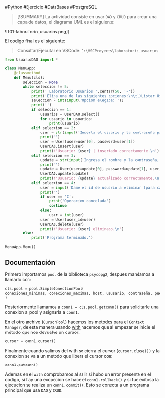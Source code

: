 #Python #Ejercicio #DataBases #PostgreSQL 


> [!SUMMARY] La actividad consiste en usar `DAO` y `CRUD` para crear una capa de datos, el diagrama UML es el siguiente:

![[01-laboratorio_usuarios.png]]

El codigo final es el siguiente:

>Consultar/Ejecutar en VSCode: `C:\VSCProyects\laboratorio_usuarios`

```python
from UsuarioDAO import *

class MenuApp:
    @classmethod
    def Menu(cls):
        seleccion = None
        while seleccion != 5:
            print(' Laboratorio Usuarios '.center(50, '-'))
            print('Elija una de las siguientes opciones:\n\t1)Listar Usuarios\n\t2)Agregar Usuario\n\t3)Actualizar Usuario\n\t4)Eliminar Usuario\n\t5)Salir')
            seleccion = int(input('Opcion elegida: '))
            print('')
            if seleccion == 1:
                usuarios = UserDAO.select()
                for usuario in usuarios:
                    print(usuario)
            elif seleccion == 2:
                user = str(input('Inserta el usuario y la contraseña para el nuevo registro: ')).replace(' ', '').split(',')
                print('')
                user = User(user=user[0], password=user[1])
                UserDAO.insert(user)
                print(f'Usuario: {user} | insertado correctamente.\n')
            elif seleccion == 3:
                update = str(input('Ingresa el nombre y la contraseña, seguido del id a actualizar: ')).replace(' ', '').split(',')
                print('')
                update = User(user=update[0], password=update[1], user_id=update[2])
                UserDAO.update(update)
                print(f'Usuario: {update} actualizado correctamente.\n')
            elif seleccion == 4:
                user = input('Dame el id de usuario a eliminar (para cancelar, ingresa \'C\'): ')
                print('')
                if user == 'C':
                    print('Operacion cancelada')
                    continue
                else:
                    user = int(user)
                user = User(user_id=user)
                UserDAO.delete(user)
                print(f'Usuario: {user} eliminado.\n')
        else:
            print('Programa terminado.')
            
MenuApp.Menu()
```

## Documentación

Primero importamos `pool` de la biblioteca `psycopg2`, despues mandamos a llamarlo con:

```python
cls.pool = pool.SimpleConectionPool(
conexiones_minimas, conexiones_maximas, host, ususario, contraseña, puerto, database
)
```

Posteriormente llamamos a `conn1 = cls.pool.getconn()` para solicitarle una conexion al pool y asignarla a `conn1`.

En el otro archivo (`CursorPool`) hacemos los metodos para el `Context Manager`, de esta manera usando [with](app://obsidian.md/Manejo%20de%20Contexto%20%60with%60) hacemos que al empezar se inicie el método que nos devuelve un cursor:

```python
cursor = conn1.cursor()
```

Finalmente cuando salimos del with se cierra el cursor (`cursor.close())` y la conexion se va a un metodo que libera el cursor con:

```python
conn1.putconn()
```

Ademas en el `with` comprobamos al salir si hubo un error presente en el codigo, si hay una excpecion se hace el `conn1.rollback()` y si fue exitosa la ejecucion se realiza un `conn1.commit()`. Esto se conecta a un programa principal que usa `DAO` y `CRUD`.